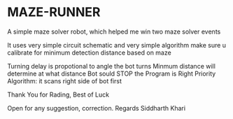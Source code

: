 # MAZE-RUNNER
A simple maze solver robot, which helped me win two maze solver events

It uses very simple circuit schematic and very simple algorithm
make sure u calibrate for minimum detection distance based on maze

Turning delay is propotional to angle the bot turns
Minmum distance will determine at what distance Bot sould STOP
the Program is Right Priority Algorithm: it scans right side of bot first

Thank You for Rading, Best of Luck

Open for any suggestion, correction.
Regards
Siddharth Khari


